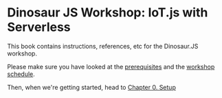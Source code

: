 # Dinosaur JS Workshop: IoT.js with Serverless

This book contains instructions, references, etc for the Dinosaur.JS workshop.

Please make sure you have looked at the [prerequisites](/prerequisites.md) and the [workshop schedule](/schedule.md).

Then, when we're getting started, head to [Chapter 0. Setup](/chapter1.md)

